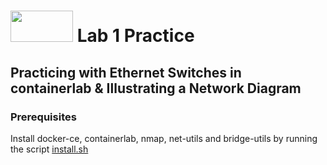 # <img src="https://www.tamusa.edu/brandguide/jpeglogos/tamusa_final_logo_bw1.jpg" width="100" height="50"> Lab 1 Practice
## Practicing with Ethernet Switches in containerlab & Illustrating a Network Diagram
### **Prerequisites**

Install docker-ce, containerlab, nmap, net-utils and bridge-utils by running the script [install.sh](../../install.sh)

